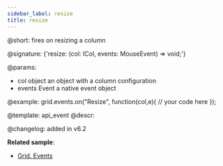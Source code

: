 ```yaml
---
sidebar_label: resize
title: resize
---          
```


@short: fires on resizing a column

@signature: {'resize: (col: ICol, events: MouseEvent) => void;'}

@params:
- col		object		an object with a column configuration
- events	Event		a native event object


@example:
grid.events.on("Resize", function(col,e){
	// your code here
});


@template: api_event
@descr:

@changelog:
added in v6.2

**Related sample**:
- [Grid. Events](https://snippet.dhtmlx.com/9zeyp4ds)

